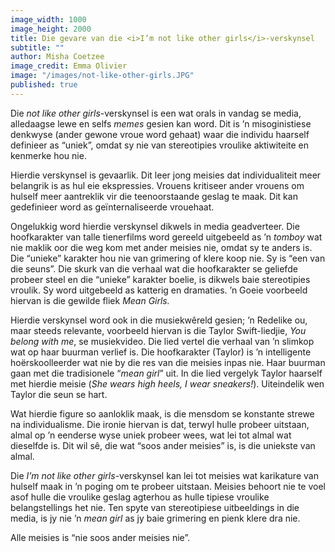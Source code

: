 ```yaml
---
image_width: 1000
image_height: 2000
title: Die gevare van die <i>I’m not like other girls</i>-verskynsel
subtitle: ""
author: Misha Coetzee
image_credit: Emma Olivier
image: "/images/not-like-other-girls.JPG"
published: true
---
```


Die _not like other girls_-verskynsel is een wat orals in vandag se media, alledaagse lewe en selfs _memes_ gesien kan word. Dit is ’n misoginistiese denkwyse (ander gewone vroue word gehaat) waar die individu haarself definieer as “uniek”, omdat sy nie van stereotipies vroulike aktiwiteite en kenmerke hou nie.

Hierdie verskynsel is gevaarlik. Dit leer jong meisies dat individualiteit meer belangrik is as hul eie ekspressies. Vrouens kritiseer ander vrouens om hulself meer aantreklik vir die teenoorstaande geslag te maak. Dit kan gedefinieer word as geïnternaliseerde vrouehaat.

Ongelukkig word hierdie verskynsel dikwels in media geadverteer. Die hoofkarakter van talle tienerfilms word gereeld uitgebeeld as ’n _tomboy_ wat nie maklik oor die weg kom met ander meisies nie, omdat sy te anders is. Die “unieke” karakter hou nie van grimering of klere koop nie. Sy is “een van die seuns”. Die skurk van die verhaal wat die hoofkarakter se geliefde probeer steel en die “unieke” karakter boelie, is dikwels baie stereotipies vroulik. Sy word uitgebeeld as katterig en dramaties. ’n Goeie voorbeeld hiervan is die gewilde fliek _Mean Girls._

Hierdie verskynsel word ook in die musiekwêreld gesien; ’n Redelike ou, maar steeds relevante, voorbeeld hiervan is die Taylor Swift-liedjie, _You belong with me_, se musiekvideo. Die lied vertel die verhaal van ’n slimkop wat op haar buurman verlief is. Die hoofkarakter (Taylor) is ’n intelligente hoërskoolleerder wat nie by die res van die meisies inpas nie. Haar buurman gaan met die tradisionele “_mean girl_” uit. In die lied vergelyk Taylor haarself met hierdie meisie (_She wears high heels, I wear sneakers!_). Uiteindelik wen Taylor die seun se hart.

Wat hierdie figure so aanloklik maak, is die mensdom se konstante strewe na individualisme. Die ironie hiervan is dat, terwyl hulle probeer uitstaan, almal op ’n eenderse wyse uniek probeer wees, wat lei tot almal wat dieselfde is. Dit wil sê, die wat “soos ander meisies” is, is die uniekste van almal.

Die _I’m not like other girls_-verskynsel kan lei tot meisies wat karikature van hulself maak in ’n poging om te probeer uitstaan. Meisies behoort nie te voel asof hulle die vroulike geslag agterhou as hulle tipiese vroulike belangstellings het nie. Ten spyte van stereotipiese uitbeeldings in die media, is jy nie ’n _mean girl_ as jy baie grimering en pienk klere dra nie.

Alle meisies is “nie soos ander meisies nie”.
